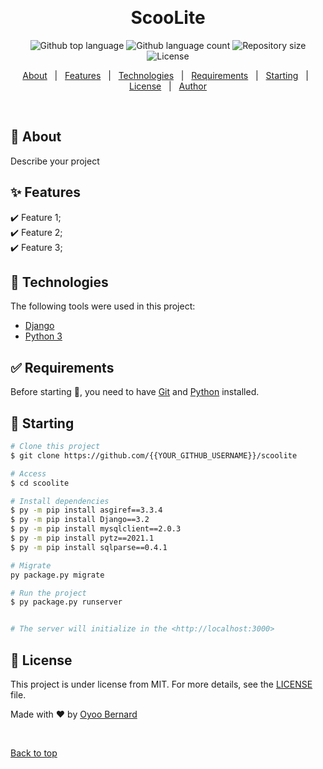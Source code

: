 <div align="center" id="top"> 

  &#xa0;

  <!-- <a href="https://scoolite.netlify.app">Demo</a> -->
</div>

<h1 align="center">ScooLite</h1>

<p align="center">
  <img alt="Github top language" src="https://img.shields.io/github/languages/top/{{YOUR_GITHUB_USERNAME}}/scoolite?color=56BEB8">

  <img alt="Github language count" src="https://img.shields.io/github/languages/count/{{YOUR_GITHUB_USERNAME}}/scoolite?color=56BEB8">

  <img alt="Repository size" src="https://img.shields.io/github/repo-size/{{YOUR_GITHUB_USERNAME}}/scoolite?color=56BEB8">

  <img alt="License" src="https://img.shields.io/github/license/{{YOUR_GITHUB_USERNAME}}/scoolite?color=56BEB8">

  <!-- <img alt="Github issues" src="https://img.shields.io/github/issues/{{YOUR_GITHUB_USERNAME}}/scoolite?color=56BEB8" /> -->

  <!-- <img alt="Github forks" src="https://img.shields.io/github/forks/{{YOUR_GITHUB_USERNAME}}/scoolite?color=56BEB8" /> -->

  <!-- <img alt="Github stars" src="https://img.shields.io/github/stars/{{YOUR_GITHUB_USERNAME}}/scoolite?color=56BEB8" /> -->
</p>

<!-- Status -->

<!-- <h4 align="center"> 
	🚧  ScooLite 🚀 Under construction...  🚧
</h4> 

<hr> -->

<p align="center">
  <a href="#dart-about">About</a> &#xa0; | &#xa0; 
  <a href="#sparkles-features">Features</a> &#xa0; | &#xa0;
  <a href="#rocket-technologies">Technologies</a> &#xa0; | &#xa0;
  <a href="#white_check_mark-requirements">Requirements</a> &#xa0; | &#xa0;
  <a href="#checkered_flag-starting">Starting</a> &#xa0; | &#xa0;
  <a href="#memo-license">License</a> &#xa0; | &#xa0;
  <a href="https://github.com/OyooBernard" target="_blank">Author</a>
</p>

<br>

## :dart: About ##

Describe your project

## :sparkles: Features ##

:heavy_check_mark: Feature 1;\
:heavy_check_mark: Feature 2;\
:heavy_check_mark: Feature 3;

## :rocket: Technologies ##

The following tools were used in this project:

- [Django](https://www.djangoproject.com/)
- [Python 3](https://www.python.org)

## :white_check_mark: Requirements ##

Before starting :checkered_flag:, you need to have [Git](https://git-scm.com) and [Python](https://www.python.org) installed.

## :checkered_flag: Starting ##

```bash
# Clone this project
$ git clone https://github.com/{{YOUR_GITHUB_USERNAME}}/scoolite

# Access
$ cd scoolite

# Install dependencies
$ py -m pip install asgiref==3.3.4
$ py -m pip install Django==3.2
$ py -m pip install mysqlclient==2.0.3
$ py -m pip install pytz==2021.1
$ py -m pip install sqlparse==0.4.1

# Migrate
py package.py migrate

# Run the project
$ py package.py runserver


# The server will initialize in the <http://localhost:3000>
```

## :memo: License ##

This project is under license from MIT. For more details, see the [LICENSE](LICENSE.md) file.


Made with :heart: by <a href="https://github.com/OyooBernard" target="_blank">Oyoo Bernard</a>

&#xa0;

<a href="#top">Back to top</a>

